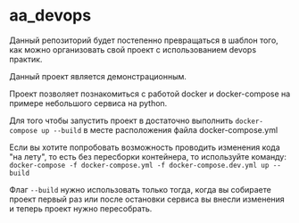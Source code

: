 # aa_devops
Данный репозиторий будет постепенно превращаться в шаблон того, как можно организовать свой проект с использованием devops практик.

Данный проект является демонстрационным.

Проект позволяет познакомиться с работой docker и docker-compose на примере небольшого сервиса на python.

Для того чтобы запустить проект в достаточно выполнить ```docker-compose up --build``` в месте расположения файла docker-compose.yml

Если вы хотите попробовать возможность проводить изменения кода "на лету", то есть без пересборки контейнера, то используйте команду: ```docker-compose -f docker-compose.yml -f docker-compose.dev.yml up --build```

Флаг ```--build``` нужно использовать только тогда, когда вы собираете проект первый раз или после остановки сервиса вы внесли изменения и теперь проект нужно пересобрать.
